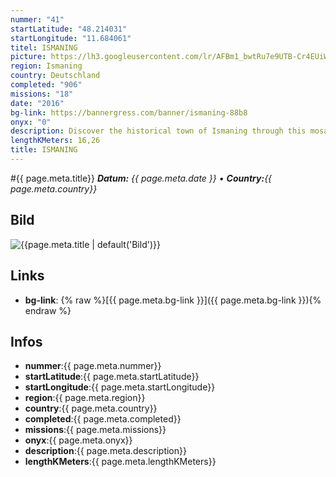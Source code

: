 ```yaml
---
nummer: "41"
startLatitude: "48.214031"
startLongitude: "11.684061"
titel: ISMANING
picture: https://lh3.googleusercontent.com/lr/AFBm1_bwtRu7e9UTB-Cr4EUiWeCWvmsLW2G8UGoEMbbJmrPTW0E3NWW-FBxL4d6nKJPbuT2AWehvA5gUWTbUdJfGjBayAgiMUWt6M68Y45SNotCHiabUTWBjVjC98bKnz-u81aL6jPCPAx02Rw9l4_MEUXrlsSnFPC3kmnO7u_gjgMPKIl6i0lDYAy7EVg_l1_eH5a6L3tKkv-5g2CTt_FTzHDj65crJsqYYQuPbF_w8uiox5iSkpCLjsyqJsWjQFDJ9XHhp3Y-0tIThMC1K-NGL6-F5qrYA27XsyJSwKYV3-ASZxj4RU2I_hhDznRbLb1OYGydTyWUn6n1JFAAJ2a_v8_PGxHgd1v3H4C2CIpdeOjBqJAuJdGql19IAos9WV26m7jpBPSTn7MLBL1ugPdHiDBhFoyGB7Zmc9_dGwib8T3BAORG4-yOXFgIZZj1VIl89s62_Gx7Ucsa5szzDBqNM-OtNDlEIfOFHnVqE-Q-2vVEBNsMc9YlR-ekEOpPebdpW9SMUUvDMk6RmjIZsLe4B3JQcMVHdOBCwuAr29mdn3kRv7xiaZhfSiPRNTFtWweaLtkR0qh-34-SDSQhP1XlzAnWqbg53pwTvUgI_mJg2ZIuRQR4ttw-fAceiiXO4Y_5Kuig9xfiA8uIp6oYkSXbeXR7F_NpCsO5MFlwGXPMidKsjXyF3Wg2KDmJie4SsNQsxWlphdUNcR9Os7POLUHg8jiuOxx7P1GL2llClrzREr7fSmrDw_cK4eT28uk5olwfBwbwoZ_Nr4U8vOWQAv8reYobufvk2h3wTu0Ar4XtQ-_HwsZ9rhk0HHix8bko_8BYkdMUIjPUAI8GTawp1kxn8N6yBXskYY-CLceaF
region: Ismaning
country: Deutschland
completed: "906"
missions: "18"
date: "2016"
bg-link: https://bannergress.com/banner/ismaning-88b8
onyx: "0"
description: Discover the historical town of Ismaning through this mosaic picture mission, starting at the lake of Ismaning. Once completed, the mosaic resembles the crest of Ismaning.
lengthKMeters: 16,26
title: ISMANING
---
```


#{{ page.meta.title}}
_**Datum:** {{ page.meta.date }} • **Country:**{{ page.meta.country}}_

## Bild
![{{page.meta.title | default('Bild')}}]({{page.meta.picture}})

## Links
- **bg-link**: {% raw %}[{{ page.meta.bg-link }}]({{ page.meta.bg-link }}){% endraw %}

## Infos
- **nummer**:{{ page.meta.nummer}}
- **startLatitude**:{{ page.meta.startLatitude}}
- **startLongitude**:{{ page.meta.startLongitude}}
- **region**:{{ page.meta.region}}
- **country**:{{ page.meta.country}}
- **completed**:{{ page.meta.completed}}
- **missions**:{{ page.meta.missions}}
- **onyx**:{{ page.meta.onyx}}
- **description**:{{ page.meta.description}}
- **lengthKMeters**:{{ page.meta.lengthKMeters}}

